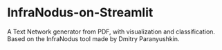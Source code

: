 # InfraNodus-on-Streamlit
A Text Network generator from PDF, with visualization and classification. Based on the InfraNodus tool made by Dmitry Paranyushkin.
